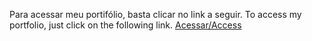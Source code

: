 Para acessar meu portifólio, basta clicar no link a seguir.
To access my portfolio, just click on the following link.
<a href="https://liliannymarinho.github.io/Portifolio/">Acessar/Access</a>
